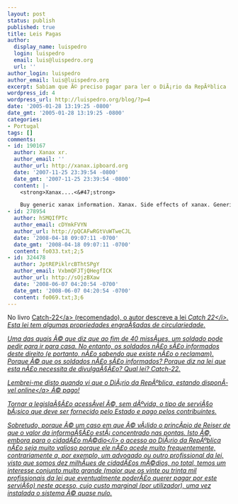 ```yaml
---
layout: post
status: publish
published: true
title: Leis Pagas
author:
  display_name: luispedro
  login: luispedro
  email: luis@luispedro.org
  url: ''
author_login: luispedro
author_email: luis@luispedro.org
excerpt: Sabiam que Ã© preciso pagar para ler o DiÃ¡rio da RepÃºblica
wordpress_id: 4
wordpress_url: http://luispedro.org/blog/?p=4
date: '2005-01-28 13:19:25 -0800'
date_gmt: '2005-01-28 13:19:25 -0800'
categories:
- Portugal
tags: []
comments:
- id: 190167
  author: Xanax xr.
  author_email: ''
  author_url: http://xanax.ipboard.org
  date: '2007-11-25 23:39:54 -0800'
  date_gmt: '2007-11-25 23:39:54 -0800'
  content: |-
    <strong>Xanax....<&#47;strong>

    Buy generic xanax information. Xanax. Side effects of xanax. Generic xanax. Titel auteur datum xanax medication bmnwbbuk....
- id: 278954
  author: hSMQIfPTc
  author_email: cDYmkFVYN
  author_url: http://pQCAFwRGtVuWTweCJL
  date: '2008-04-18 09:07:11 -0700'
  date_gmt: '2008-04-18 09:07:11 -0700'
  content: fo033.txt;2;5
- id: 324478
  author: JptREPiklrcBThtSPgY
  author_email: VxbmQFJTjQHegfICK
  author_url: http://sOjzBXaw
  date: '2008-06-07 04:20:54 -0700'
  date_gmt: '2008-06-07 04:20:54 -0700'
  content: fo069.txt;3;6
---
```

<p>No livro <a href="http:&#47;&#47;en.wikipedia.org&#47;wiki&#47;Catch_22">Catch-22<&#47;a> (recomendado), o autor descreve a lei <i>Catch 22<&#47;i>. Esta lei tem algumas propriedades engra&Atilde;&sect;adas de circulariedade.</p>
<p>Uma das quais &Atilde;&copy; que diz que ao fim de 40 miss&Atilde;&micro;es, um soldado pode pedir para ir para casa. No entanto, os soldados n&Atilde;&pound;o s&Atilde;&pound;o informados deste direito (e portanto, n&Atilde;&pound;o sabendo que existe n&Atilde;&pound;o o reclamam). Porque &Atilde;&copy; que os soldados n&Atilde;&pound;o s&Atilde;&pound;o informados? Porque diz na lei que esta n&Atilde;&pound;o necessita de divulga&Atilde;&sect;&Atilde;&pound;o? Qual lei? Catch-22.</p>
<p>Lembrei-me disto quando vi que o Di&Atilde;&iexcl;rio da Rep&Atilde;&ordm;blica, estando <a href="http:&#47;&#47;dre.pt&#47;">dispon&Atilde;&shy;vel online<&#47;a> &Atilde;&copy; pago!</p>
<p>Tornar a legisla&Atilde;&sect;&Atilde;&pound;o acess&Atilde;&shy;vel &Atilde;&copy;, sem d&Atilde;&ordm;vida, o tipo de servi&Atilde;&sect;o b&Atilde;&iexcl;sico que deve ser fornecido pelo Estado e pago pelos contribuintes.</p>
<p>Sobretudo, porque &Atilde;&copy; um caso em que &Atilde;&copy; v&Atilde;&iexcl;lido o princ&Atilde;&shy;pio de Reiser de que o valor da informa&Atilde;&sect;&Atilde;&pound;o est&Atilde;&iexcl; concentrado nas pontas. Isto &Atilde;&copy;, embora para o <i>cidad&Atilde;&pound;o m&Atilde;&copy;dio<&#47;i> o acesso ao Di&Atilde;&iexcl;rio da Rep&Atilde;&ordm;blica n&Atilde;&pound;o seja muito valioso porque ele n&Atilde;&pound;o acede muito frequentemente, contrariamente a, por exemplo, um advogado ou outro profissional da lei, visto que somos dez milh&Atilde;&micro;es de cidad&Atilde;&pound;os m&Atilde;&copy;dios, no total, temos um interesse conjunto muito grande (maior que os vinte ou trinta mil profissionais da lei que eventualmente poder&Atilde;&pound;o querer pagar por este servi&Atilde;&sect;o) neste acesso, cujo custo marginal (por utilizador), uma vez instalada o sistema &Atilde;&copy; quase nulo.</p>
